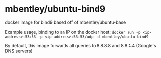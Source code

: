 mbentley/ubuntu-bind9
==================

docker image for bind9
based off of mbentley/ubuntu-base

Example usage, binding to an IP on the docker host:
`docker run -p <ip-address>:53:53 -p <ip-address>:53:53/udp -d mbentley/ubuntu-bind9`

By default, this image forwards all queries to 8.8.8.8 and 8.8.4.4 (Google's DNS servers)
